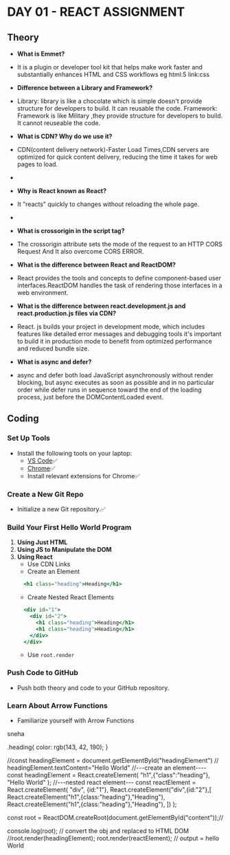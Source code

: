 # DAY 01 - REACT ASSIGNMENT

## Theory
- **What is Emmet?**
- It is a plugin or developer tool kit that helps make work faster and substantially enhances HTML and CSS workflows
   eg html:5
      link:css
  
- **Difference between a Library and Framework?**
- Library:
    library is like a chocolate which is simple doesn't provide structure for developers to build.
    It can reusable the code. 
Framework:
    Framework is like Military ,they provide structure for developers to build.
    It cannot reuseable the code.
  
- **What is CDN? Why do we use it?**
- CDN(content delivery network)-Faster Load Times,CDN servers are optimized for quick content delivery, reducing the time it takes for web pages to load.
- 
- **Why is React known as React?**
- It "reacts" quickly to changes without reloading the whole page.
- 
- **What is crossorigin in the script tag?**
- The crossorigin attribute sets the mode of the request to an HTTP CORS Request And It also overcome CORS ERROR.

- **What is the difference between React and ReactDOM?**
- React provides the tools and concepts to define component-based user interfaces.ReactDOM handles the task of rendering those interfaces in a web environment. 
   
- **What is the difference between react.development.js and react.production.js files via CDN?**
- React. js builds your project in development mode, which includes features like detailed error messages and debugging tools
   it's important to build it in production mode to benefit from optimized performance and reduced bundle size.

- **What is async and defer?**
-  async and defer both load JavaScript asynchronously without render blocking, but async executes as soon as possible and in no particular order while defer runs in sequence toward the end of the loading process, just before the DOMContentLoaded event.


## Coding
### Set Up Tools
- Install the following tools on your laptop:
  - [VS Code](https://code.visualstudio.com/)✅
  - [Chrome](https://www.google.com/chrome/)✅
  - Install relevant extensions for Chrome✅

### Create a New Git Repo
- Initialize a new Git repository.✅

### Build Your First Hello World Program
1. **Using Just HTML**
2. **Using JS to Manipulate the DOM**
3. **Using React**
   - Use CDN Links
   - Create an Element
    ```jsx  
      <h1 class="heading">Heading</h1>
    ```
   - Create Nested React Elements
   ```jsx  
     <div id="1">
       <div id="2">
         <h1 class="heading">Heading</h1>
         <h1 class="heading">Heading</h1>
       </div>
     </div>
     ```
   - Use `root.render`

### Push Code to GitHub
- Push both theory and code to your GitHub repository.

### Learn About Arrow Functions
- Familiarize yourself with Arrow Functions

 <!--html code-->
 <!DOCTYPE html>
<html lang="en">
<head>
    <meta charset="UTF-8">
    <meta name="viewport" content="width=device-width, initial-scale=1.0">
    <title>React-1</title>
    <link rel="stylesheet" href="./style.css"> 
</head>
<body>

  <!--<h1 id="headingElement"></h1>-->
  <div id ="content">
       <p>sneha</p>
  </div>

  <script crossorigin src="https://unpkg.com/react@18/umd/react.development.js"></script>
  <script crossorigin src="https://unpkg.com/react-dom@18/umd/react-dom.development.js"></script>
 
<script src = "./script.js"></script>  
</body>
</html>

<!--css code-->
.heading{
    color: rgb(143, 42, 190);
}

<!-- js code-->
//const headingElement = document.getElementById("headingElement")
// headingElement.textContent="Hello World"
//---create an element----
const headingElement = React.createElement(
    "h1",{"class":"heading"},
    "Hello World"
);
//---nested react element---
const reactElement = React.createElement(
    "div",
    {id:"1"},
  React.createElement("div",{id:"2"},[
    React.createElement("h1",{class:"heading"},"Heading"),
    React.createElement("h1",{class:"heading"},"Heading"),
  ])
);

const root = ReactDOM.createRoot(document.getElementById("content"));//<div id ="content"> </div>
console.log(root);
// convert the obj and replaced to HTML DOM
//root.render(headingElement);
root.render(reactElement);
 // output = hello World
  
